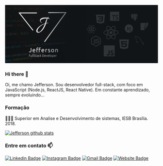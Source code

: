 
<a href="https://www.jeffersondev.com.br/" target="_blank">
 <img src="Frame 4.png">
</a>

### Hi there 👋

 Oi, me chamo Jefferson. Sou desenvolvedor full-stack, com foco em JavaScript (Node.js, ReactJS, React Native). Em constante aprendizado, sempre evoluindo...

### Formação
👨🏼‍🏫  Superior em Analise e Desenvolvimento de sistemas, IESB Brasília. 2018.

 [![Jefferson github stats](https://github-readme-stats.vercel.app/api/top-langs/?username=jefferson00&theme=dark)](https://github.com/jefferson00/github-readme-stats)

### Entre em contato 📫

[![Linkedin Badge](https://img.shields.io/badge/-LinkedIn-blue?style=flat-square&logo=Linkedin&logoColor=white&link=https://www.linkedin.com/in/jefferson-c-silva-aa1b7b1a9/)](https://www.linkedin.com/in/jefferson-c-silva-aa1b7b1a9/)
[![Instagram Badge](https://img.shields.io/badge/-Instagram-1ca0f1?style=flat-square&labelColor=1ca0f1&logo=instagram&logoColor=white&link=https://www.instagram.com/jeffreyy_30/)](https://www.instagram.com/jeffreyy_30/)
[![Gmail Badge](https://img.shields.io/badge/-Gmail-ff0000?style=flat-square&labelColor=ff0000&logo=gmail&logoColor=white&link=mailto:jeffersonts00@gmail.com)](mailto:jeffersonts00@gmail.com)
[![Website Badge](https://img.shields.io/badge/-Website-111518?style=flat-square&labelColor=111518&logo=link&logoColor=white&link=https://www.jeffersondev.com.br/)](https://www.jeffersondev.com.br/)
<!--
**Jefferson00/Jefferson00** is a ✨ _special_ ✨ repository because its `README.md` (this file) appears on your GitHub profile.

Here are some ideas to get you started:

- 🔭 I’m currently working on ...
- 🌱 I’m currently learning ...
- 👯 I’m looking to collaborate on ...
- 🤔 I’m looking for help with ...
- 💬 Ask me about ...
- 📫 How to reach me: ...
- 😄 Pronouns: ...
- ⚡ Fun fact: ...
-->
